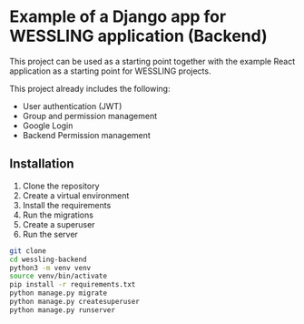 # Example of a Django app for WESSLING application (Backend)

This project can be used as a starting point together with the example React application as a starting point for WESSLING projects.

This project already includes the following:

- User authentication (JWT)
- Group and permission management
- Google Login
- Backend Permission management


## Installation

1. Clone the repository
2. Create a virtual environment
3. Install the requirements
4. Run the migrations
5. Create a superuser
6. Run the server

```bash
git clone
cd wessling-backend
python3 -m venv venv
source venv/bin/activate
pip install -r requirements.txt
python manage.py migrate
python manage.py createsuperuser
python manage.py runserver
```